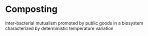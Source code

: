 # Composting
Inter-bacterial mutualism promoted by public goods in a biosystem characterized by deterministic temperature variation
